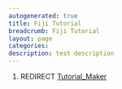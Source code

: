 ```yaml
---
autogenerated: true
title: Fiji Tutorial
breadcrumb: Fiji Tutorial
layout: page
categories: 
description: test description
---
```


1.  REDIRECT [Tutorial\_Maker](Tutorial_Maker )
